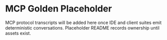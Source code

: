 # MCP Golden Placeholder

MCP protocol transcripts will be added here once IDE and client suites emit
deterministic conversations. Placeholder README records ownership until assets
exist.
